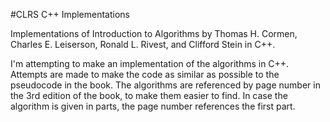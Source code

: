 #CLRS C++ Implementations

Implementations of Introduction to Algorithms by Thomas H. Cormen, Charles E. Leiserson, Ronald L. Rivest, and Clifford Stein in C++.

I'm attempting to make an implementation of the algorithms in C++. Attempts are made to make the code as similar as possible to the pseudocode in the book. The algorithms are referenced by page number in the 3rd edition of the book, to make them easier to find. In case the algorithm is given in parts, the page number references the first part.

